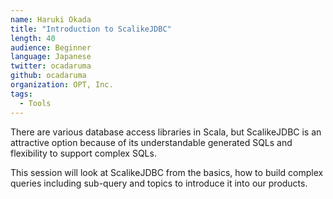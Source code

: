 ```yaml
---
name: Haruki Okada
title: "Introduction to ScalikeJDBC"
length: 40
audience: Beginner
language: Japanese
twitter: ocadaruma
github: ocadaruma
organization: OPT, Inc.
tags:
  - Tools
---
```

There are various database access libraries in Scala, but ScalikeJDBC is an attractive option because of its understandable generated SQLs and flexibility to support complex SQLs.

This session will look at ScalikeJDBC from the basics, how to build complex queries including sub-query and topics to introduce it into our products.
